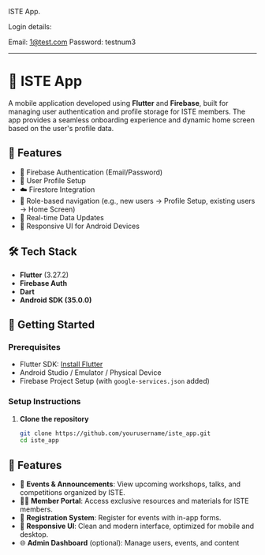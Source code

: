 ISTE App.

Login details:

Email: 1@test.com Password: testnum3

---

# 📱 ISTE App

A mobile application developed using **Flutter** and **Firebase**, built for managing user authentication and profile storage for ISTE members. The app provides a seamless onboarding experience and dynamic home screen based on the user's profile data.

## 🔧 Features

- 🔐 Firebase Authentication (Email/Password)
- 👤 User Profile Setup
- ☁️ Firestore Integration
- 🎯 Role-based navigation (e.g., new users → Profile Setup, existing users → Home Screen)
- 🔄 Real-time Data Updates
- 📱 Responsive UI for Android Devices


## 🛠️ Tech Stack

- **Flutter** (3.27.2)
- **Firebase Auth**
- **Dart**
- **Android SDK (35.0.0)**

## 🚀 Getting Started

### Prerequisites

- Flutter SDK: [Install Flutter](https://flutter.dev/docs/get-started/install)
- Android Studio / Emulator / Physical Device
- Firebase Project Setup (with `google-services.json` added)

### Setup Instructions

1. **Clone the repository**
   ```bash
   git clone https://github.com/yourusername/iste_app.git
   cd iste_app


## 🚀 Features

- 📰 **Events & Announcements**: View upcoming workshops, talks, and competitions organized by ISTE.
- 👨‍🎓 **Member Portal**: Access exclusive resources and materials for ISTE members.
- 📝 **Registration System**: Register for events with in-app forms.
- 📲 **Responsive UI**: Clean and modern interface, optimized for mobile and desktop.
- 🌐 **Admin Dashboard** (optional): Manage users, events, and content
